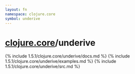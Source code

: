 ```yaml
---
layout: fn
namespace: clojure.core
symbol: underive
---
```


# [clojure.core](../)/underive

{% include 1.5.1/clojure.core/underive/docs.md %}
{% include 1.5.1/clojure.core/underive/examples.md %}
{% include 1.5.1/clojure.core/underive/src.md %}

